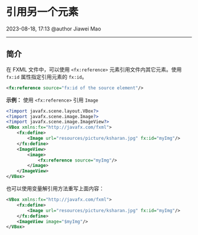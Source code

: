 # 引用另一个元素

2023-08-18, 17:13
@author Jiawei Mao
****
## 简介

在 FXML 文件中，可以使用 `<fx:reference>` 元素引用文件内其它元素。使用 `fx:id` 属性指定引用元素的 `fx:id`。

```xml
<fx:reference source="fx:id of the source element"/>
```

**示例：** 使用 `<fx:reference>` 引用 `Image`

```xml
<?import javafx.scene.layout.VBox?>
<?import javafx.scene.image.Image?>
<?import javafx.scene.image.ImageView?>
<VBox xmlns:fx="http://javafx.com/fxml">
    <fx:define>
        <Image url="resources/picture/ksharan.jpg" fx:id="myImg"/>
    </fx:define>
    <ImageView>
        <image>
            <fx:reference source="myImg"/>
        </image>
    </ImageView>
</VBox>
```

也可以使用变量解引用方法重写上面内容：

```xml
<VBox xmlns:fx="http://javafx.com/fxml">
    <fx:define>
        <Image url="resources/picture/ksharan.jpg" fx:id="myImg"/>
    </fx:define>
    <ImageView image="$myImg"/>
</VBox>
```


